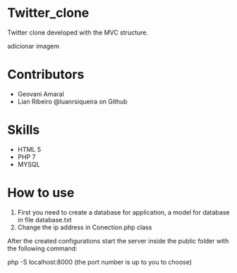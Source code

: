 # Twitter_clone
Twitter clone developed with the MVC structure. 

adicionar imagem

# Contributors
- Geovani Amaral
- Lian Ribeiro @luanrsiqueira on Github

# Skills
- HTML 5 
- PHP 7
- MYSQL

# How to use

1. First you need to create a database for application, a model for database in file database.txt
2. Change the ip address in Conection.php class

After the created configurations start the server inside the public folder with the following command:

php -S localhost:8000 (the port number is up to you to choose)
